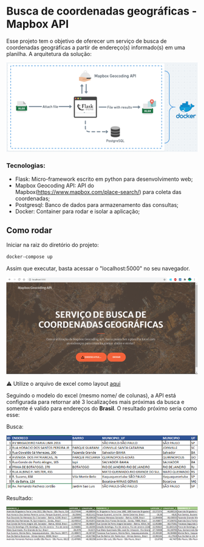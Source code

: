 # Busca de coordenadas geográficas - Mapbox API
 
Esse projeto tem o objetivo de oferecer um serviço de busca de coordenadas geográficas a partir de endereço(s) informado(s) em uma planilha. A arquitetura da solução:

![Project_img](img/project_diagram.png)

### Tecnologias:

- Flask: Micro-framework escrito em python para desenvolvimento web;
- Mapbox Geocoding API: API do Mapbox(https://www.mapbox.com/place-search/) para coleta das coordenadas;
- Postgresql: Banco de dados para armazenamento das consultas;
- Docker: Container para rodar e isolar a aplicação;

## Como rodar

Iniciar na raiz do diretório do projeto:

```bash
docker-compose up
```
Assim que executar, basta acessar o "localhost:5000" no seu navegador.

![print_web](img/print_web.png)

⚠️ Utilize o arquivo de excel como layout [aqui](file/)

Seguindo o modelo do excel (mesmo nome/ de colunas), a API está configurada para retornar até 3 localizações mais próximas da busca e somente é valido para endereços do **Brasil**. O resultado próximo seria como esse:

Busca: 

![busca_end](img/busca_end.png)

Resultado:

![consulta_end](img/consulta_end.png)






